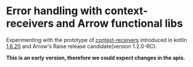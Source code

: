 # Error handling with context-receivers and Arrow functional libs

Experimenting with the prototype of [context-receivers](https://kotlinlang.org/docs/whatsnew1620.html#prototype-of-context-receivers-for-kotlin-jvm) introduced in kotlin [1.6.20](https://kotlinlang.org/docs/whatsnew1620.html) 
and Arrow's Raise release candidate(version 1.2.0-RC).

**This is an early version, therefore we could expect changes in the apis.**
